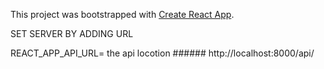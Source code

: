 This project was bootstrapped with [Create React App](https://github.com/facebook/create-react-app).

SET SERVER BY ADDING URL 

REACT_APP_API_URL= the api locotion ######  http://localhost:8000/api/


